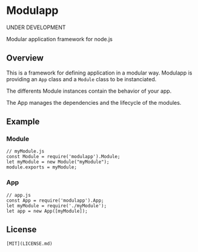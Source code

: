 # Modulapp

UNDER DEVELOPMENT

Modular application framework for node.js

## Overview

This is a framework for defining application in a modular way.
Modulapp is providing an `App` class and a `Module` class to be instanciated.

The differents Module instances contain the behavior of your app.

The App manages the dependencies and the lifecycle of the modules.

## Example

### Module

    // myModule.js
    const Module = require('modulapp').Module;
    let myModule = new Module("myModule");
    module.exports = myModule;

### App

    // app.js
    const App = require('modulapp').App;
    let myModule = require('./myModule');
    let app = new App([myModule]);

## License

    [MIT](LICENSE.md)
